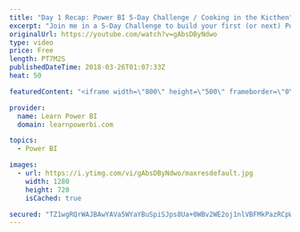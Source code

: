 ```yaml
---
title: "Day 1 Recap: Power BI 5-Day Challenge / Cooking in the Kicthen"
excerpt: "Join me in a 5-Day Challenge to build your first (or next) Power BI Dashboard. Accept the challenge at 👉 http://www.learnpowerbi.com/challenge  ⚡Power On!⚡ -Avi Singh / Powerbipro / Microsoft MVP"
originalUrl: https://youtube.com/watch?v=gAbsDByNdwo
type: video
price: Free
length: PT7M2S
publishedDateTime: 2018-03-26T01:07:33Z
heat: 50

featuredContent: "<iframe width=\"800\" height=\"500\" frameborder=\"0\" src=\"https://www.youtube.com/embed/gAbsDByNdwo\" allow=\"accelerometer; autoplay; encrypted-media; gyroscope; picture-in-picture\" allowfullscreen></iframe>"

provider:
  name: Learn Power BI
  domain: learnpowerbi.com

topics:
  - Power BI

images:
  - url: https://i.ytimg.com/vi/gAbsDByNdwo/maxresdefault.jpg
    width: 1280
    height: 720
    isCached: true

secured: "TZ1wgRQrWAJBAwYAVa5WYaYBuSpiSJps8Ua+0WBv2WE2oj1nlVBFMkPazRCpWBtMZTQaRc0zXfmHkt/61H7cEeq6v2saHkf7MC76gLJj8p3GaROiAdiHJvlTCD3vEGt/vXOQI/DUJGcgGI4kyPzFzpjSrbQ/Om3WcvGXtj6um9QeQ7a54YK2sqyGBJU5DPPMCRw9q/crWjwSspR9khtVKZqLIpredc0PPquUE9pld3t1ULV1ZkjfFsK81SsPeozPSh+mLMYSIwpiRFz/pHx/2rBiZdTM3os33NZ/zdwTdgqr4NbY1/265hqAlLDjYa2fxji7cbiawy7fBzc7Yy8CPdwcjHX9I0mA2oJ5n7SqtpL6a0CFhwRzr28X7qYFltmUD4zgbHfE1sOGb1L7aYQd1glBp59ZbWyKsrZnVH+kn+Q=;yY+vAAvg/+Bl7fHLoHPyMg=="
---
```


